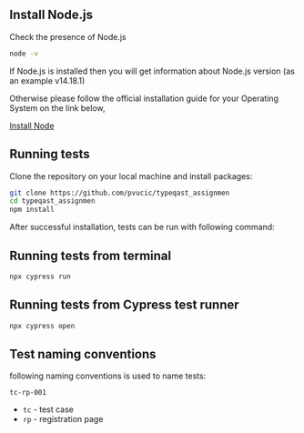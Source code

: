 ## Install Node.js

Check the presence of Node.js

```bash
node -v
```
If Node.js is installed then you will get information about Node.js version (as an example v14.18.1)

Otherwise please follow the official installation guide for your Operating System on the link below,

[Install Node](https://nodejs.org/en/download/)

## Running tests

Clone the repository on your local machine and install packages:

```bash
git clone https://github.com/pvucic/typeqast_assignmen
cd typeqast_assignmen
npm install
```

After successful installation, tests can be run with following command:

## Running tests from terminal

```bash
npx cypress run
```

## Running tests from Cypress test runner

```bash
npx cypress open
```

## Test naming conventions

following naming conventions is used to name tests:

`tc-rp-001`

- `tc` - test case
- `rp` - registration page
